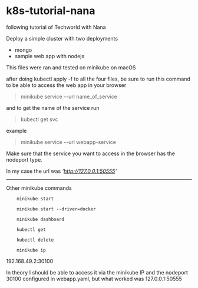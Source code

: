 # k8s-tutorial-nana
following tutorial of Techworld with Nana


Deploy a simple cluster with two deployments
- mongo
- sample web app with nodejs

This files were ran and tested on minikube on macOS

after doing kubectl apply -f <filename> to all the four files, be sure to run this command to be able to access the web app in your browser

> minikube service --url name_of_service

and to get the name of the service run

> kubectl get svc

example

> minikube service --url webapp-service

Make sure that the service you want to access in the browser has the nodeport type.

In my case the url was *'http://127.0.0.1:50555'*

---
Other minikube commands 

        minikube start

        minikube start --driver=docker

        minikube dashboard

        kubectl get

        kubectl delete 

        minikube ip


192.168.49.2:30100

In theory I should be able to access it via the minikube IP and the nodeport 30100 configured in webapp.yaml, but what worked was 127.0.0.1:50555